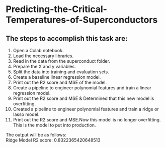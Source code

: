 # Predicting-the-Critical-Temperatures-of-Superconductors

## The steps to accomplish this task are:

1.	Open a Colab notebook.
2.	Load the necessary libraries.
3.	Read in the data from the superconduct folder.
4.	Prepare the X and y variables.
5.	Split the data into training and evaluation sets.
6.	Create a baseline linear regression model.
7.	Print out the R2 score and MSE of the model.
8.	Create a pipeline to engineer polynomial features and train a linear regression model.
9.	Print out the R2 score and MSE & Determined that this new model is overfitting.
11.	Created a pipeline to engineer polynomial features and train a ridge or lasso model.
12.	Print out the R2 score and MSE.Now this model is no longer overfitting. This is the model to put into production.  

   The output will be as follows:  
   Ridge Model R2 score: 0.8322365420648513
